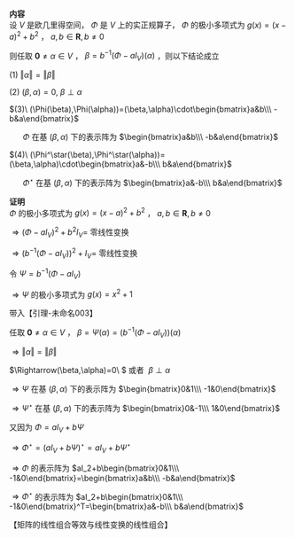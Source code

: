 **内容**  
设 $V$ 是欧几里得空间， $\Phi$ 是 $V$ 上的实正规算子， $\Phi$ 的极小多项式为 $g(x)=(x-a)^2+b^2$ ， $a,b\in\mathbf R,b\neq0$  
  
则任取 $\mathbf0\neq \alpha\in V$ ， $\beta=b^{-1}(\Phi-aI_V)(\alpha)$ ，则以下结论成立  
  
$(1)\ \Vert \alpha\Vert=\Vert \beta\Vert$  
  
$(2)\ (\beta,\alpha)=0,\ \beta\perp \alpha$  
  
$(3)\ (\Phi(\beta),\Phi(\alpha))=(\beta,\alpha)\cdot\begin{bmatrix}a&b\\\ -b&a\end{bmatrix}$  
  
$\quad\enspace\Phi$ 在基 $(\beta,\alpha)$ 下的表示阵为 $\begin{bmatrix}a&b\\\ -b&a\end{bmatrix}$  
  
$(4)\ (\Phi^\star(\beta),\Phi^\star(\alpha))=(\beta,\alpha)\cdot\begin{bmatrix}a&-b\\\ b&a\end{bmatrix}$  
  
$\quad\enspace\Phi^\star$ 在基 $(\beta,\alpha)$ 下的表示阵为 $\begin{bmatrix}a&-b\\\ b&a\end{bmatrix}$  
  
**证明**  
$\Phi$ 的极小多项式为 $g(x)=(x-a)^2+b^2$ ， $a,b\in\mathbf R,b\neq0$  
  
$\Rightarrow(\Phi-aI_V)^2+b^2I_V=$ 零线性变换  
  
$\Rightarrow(b^{-1}(\Phi-aI_V))^2+I_V=$ 零线性变换  
  
令 $\Psi=b^{-1}(\Phi-aI_V)$  
  
$\Rightarrow\Psi$ 的极小多项式为 $g(x)=x^2+1$  
  
带入【引理-未命名003】  
  
任取 $\mathbf0\neq \alpha\in V$ ， $\beta=\Psi(\alpha)=(b^{-1}(\Phi-aI_V))(\alpha)$  
  
$\Rightarrow\Vert \alpha\Vert=\Vert \beta\Vert$  
  
$\Rightarrow(\beta,\alpha)=0\ $ 或者 $\ \beta\perp \alpha$  
  
$\Rightarrow\Psi$ 在基 $(\beta,\alpha)$ 下的表示阵为 $\begin{bmatrix}0&1\\\ -1&0\end{bmatrix}$  
  
$\Rightarrow\Psi^\star$ 在基 $(\beta,\alpha)$ 下的表示阵为 $\begin{bmatrix}0&-1\\\ 1&0\end{bmatrix}$  
  
又因为 $\Phi=aI_V+b\Psi$  
  
$\Rightarrow\Phi^\star=(aI_V+b\Psi)^\star=aI_V+b\Psi^\star$  
  
$\Rightarrow\Phi$ 的表示阵为 $aI_2+b\begin{bmatrix}0&1\\\ -1&0\end{bmatrix}=\begin{bmatrix}a&b\\\ -b&a\end{bmatrix}$  
  
$\Rightarrow\Phi^\star$ 的表示阵为 $aI_2+b\begin{bmatrix}0&1\\\ -1&0\end{bmatrix}^T=\begin{bmatrix}a&-b\\\ b&a\end{bmatrix}$  
  
【矩阵的线性组合等效与线性变换的线性组合】  
